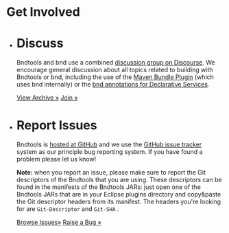 ---
---


<div class="hero">
	<h1>Get Involved</h1>
</div>

<ul class="row">
<li class="large-6 medium-6 small-6 columns">
<h1>Discuss</h1>
<p>
	Bndtools and bnd use a combined <a
		href="https://bnd.discourse.group">discussion group on Discourse</a>. We encourage general discussion about
	all topics related to building with Bndtools or bnd, including the
	use of the <a
		href="http://felix.apache.org/site/apache-felix-maven-bundle-plugin-bnd.html">Maven
		Bundle Plugin</a> (which uses bnd internally) or the <a
		href="http://www.aqute.biz/Bnd/Components">bnd annotations for
		Declarative Services</a>.
</p>
<p>
	<a class="button small"
		href="http://groups.google.com/group/bndtools-users">View
		Archive &raquo;</a> <a class="button small"
		href="http://groups.google.com/group/bndtools-users/subscribe">Join
		&raquo;</a>
</p>
</li>
<li class="large-6 medium-6 small-6 columns">
<h1>Report Issues</h1>
<p>
	Bndtools is <a href="https://github.com/bndtools/bnd">hosted
		at GitHub</a> and we use the <a
		href="https://github.com/bndtools/bnd/issues">GitHub issue
		tracker</a> system as our principle bug reporting system. If you have
	found a problem please let us know!
</p>
<p>
	<b>Note:</b> when you report an issue, please make sure to report the
	Git descriptors of the Bndtools that you are using. These descriptors
	can be found in the manifests of the Bndtools JARs: just open one of
	the Bndtools JARs that are in your Eclipse plugins directory and
	copy&amp;paste the Git descriptor headers from its manifest. The
	headers you're looking for are
	<code>Git-Descriptor</code>
	and
	<code>Git-SHA</code>
	.
</p>
<p>
<a class="button small"
	href="https://github.com/bndtools/bnd/issues">Browse
	Issues&raquo;</a> <a class="button small"
	href="https://github.com/bndtools/bnd/issues/new">Raise a
	Bug &raquo;</a>
</p>
</li>
</ul>
